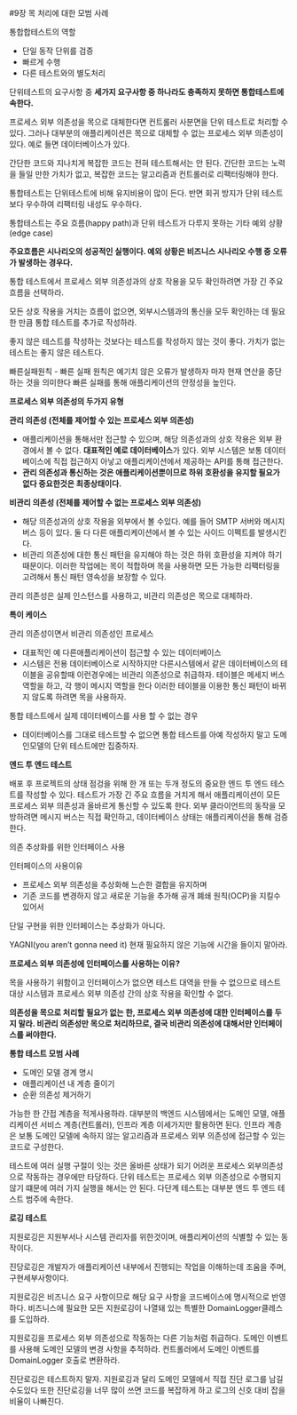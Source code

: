 #9장 목 처리에 대한 모범 사례

통합합테스트의 역할

- 단일  동작 단위를 검증
- 빠르게 수행
- 다른 테스트와의 별도처리

단위테스트의 요구사항 중 **세가지 요구사항 중 하나라도 충족하지 못하면 통합테스트에 속한다.**

프로세스 외부 의존성을 목으로 대체한다면 컨트롤러 사분면을 단위 테스트로 처리할 수 있다. 그러나 대부분의 애플리케이션은 목으로 대체할 수 없는 프로세스 외부 의존성이 있다. 예로 들면 데이터베이스가 있다.

간단한 코드와 지나치게 복잡한 코드는 전혀 테스트해서는 안 된다. 간단한 코드는 노력을 들일 만한 가치가 없고, 복잡한 코드는 알고리즘과 컨트롤러로 리팩터링해야 한다.

통합테스트는 단위테스트에 비해 유지비용이 많이 든다. 반면 회귀 방지가 단위 테스트 보다 우수하여 리팩터링 내성도 우수하다.

통합테스트는 주요 흐름(happy path)과 단위 테스트가 다루지 못하는 기타 예외 상황(edge case)

**주요흐름은 시나리오의 성공적인 실행이다. 예외 상황은 비즈니스 시나리오 수행 중 오류가 발생하는 경우다.**

통합 테스트에서 프로세스 외부 의존성과의 상호 작용을 모두 확인하려면 가장 긴 주요 흐름을 선택하라.

모든 상호 작용을 거치는 흐름이 없으면, 외부시스템과의 통신을 모두 확인하는 데 필요한 만큼 통합 테스트를 추가로 작성하라.

좋지 않은 테스트를 작성하는 것보다는 테스트를 작성하지 않는 것이 좋다. 가치가 없는 테스트는 좋지 않은 테스트다.

빠른실패원칙 - 빠른 실패 원칙은 예기치 않은 오류가 발생하자 마자 현재 연산을 중단하는 것을 의미한다 빠른 실패를 통해 애플리케이션의 안정성을 높인다.

**프로세스 외부 의존성의 두가지 유형**

**관리 의존성 (전체를 제어할 수 있는 프로세스 외부 의존성)**

- 애플리케이션을 통해서만 접근할 수 있으며, 해당 의존성과의 상호 작용은 외부 환경에서 볼 수 없다. **대표적인 예로 데이터베이스**가 있다. 외부 시스템은 보통 데이터베이스에 직접 접근하지 아낳고 애플리케이션에서 제공하는 API를 통해 접근한다.
- **관리 의존성과 통신하는 것은 애플리케이션뿐이므로 하위 호환성을 유지할 필요가 없다 중요한것은 최종상태이다.**

**비관리 의존성 (전체를 제어할 수 없는 프로세스 외부 의존성)**

- 해당 의존성과의 상호 작용을 외부에서 볼 수있다. 예를 들어 SMTP 서버와 메시지 버스 등이 있다. 둘 다 다른 애플리케이션에서 볼 수 있는 사이드 이펙트를 발생시킨다.
- 비관리 의존성에 대한 통신 패턴을 유지해야 하는 것은 하위 호환성을 지켜야 하기 때문이다. 이러한 작업에는 목이 적합하며 목을 사용하면 모든 가능한 리팩터링을 고려해서 통신 패턴 영속성을 보장할 수 있다.

관리 의존성은 실제 인스턴스를 사용하고, 비관리 의존성은 목으로 대체하라.

**특이 케이스**

관리 의존성이면서 비관리 의존성인 프로세스

- 대표적인 예 다른애플리케이션이 접근할 수 있는 데이터베이스
- 시스템은 전용 데이터베이스로 시작하지만 다른시스템에서 같은 데이터베이스의 테이블을 공유할때 이런경우에는 비관리 의존성으로 취급하자. 테이블은 메세지 버스 역할을 하고, 각 행이 메시지 역할을 한다 이러한 테이블을 이용한 통신 패턴이 바뀌지 않도록 하려면 목을 사용하자.

통합 테스트에서 실제 데이터베이스를 사용 할 수 없는 경우

- 데이터베이스를 그대로 테스트할 수 없으면 통합 테스트를 아예 작성하지 말고 도메인모델의 단위 테스트에만 집중하자.

**엔드 투 엔드 테스트**

배포 후 프로젝트의 상태 점겅을 위해 한 개 또는 두개 정도의 중요한 엔드 투 엔드 테스트를 작성할 수 있다. 테스트가 가장 긴 주요 흐름을 거치게 해서 애플리케이션이 모든 프로세스 외부 의존성과 올바르게 통신할 수 있도록 한다. 외부 클라이언트의 동작을 모방하려면 메시지 버스는 직접 확인하고, 데이터베이스 상태는 애플리케이션을 통해 검증한다.

의존 추상화를 위한 인터페이스 사용

인터페이스의 사용이유

- 프로세스 외부 의존성을 추상화해 느슨한 결합을 유지하며
- 기존 코드를 변경하지 않고 새로운 기능을 추가해 공개 폐쇄 원칙(OCP)을 지킬수 있어서

단일 구현을 위한 인터페이스는 추상화가 아니다.

YAGNI(you aren’t gonna need it) 현재 필요하지 않은 기능에 시간을 들이지 말아라.

**프로세스 외부 의존성에 인터페이스를 사용하는 이유?**

목을 사용하기 위함이고 인터페이스가 없으면 테스트 대역을 만들 수 없으므로 테스트 대상 시스템과 프로세스 외부 의존성 간의 상호 작용을 확인할 수 없다.

**의존성을 목으로 처리할 필요가 없는 한, 프로세스 외부 의존성에 대한 인터페이스를 두지 말라. 비관리 의존성만 목으로 처리하므로, 결국 비관리 의존성에 대해서만 인터페이스를 써야한다.**

**통합 테스트 모범 사례**

- 도메인 모델 경계 명시
- 애플리케이션 내 계층 줄이기
- 순환 의존성 제거하기

가능한 한 간접 계층을 적게사용하라. 대부분의 백엔드 시스템에서는 도메인 모델, 애플리케이션 서비스 계층(컨트롤러), 인프라 계층 이세가지만 활용하면 된다. 인프라 계층은 보통 도메인 모델에 속하지 않는 알고리즘과 프로세스 외부 의존성에 접근할 수 있는 코드로 구성한다.

테스트에 여러 실행 구절이 잇는 것은 올바른 상태가 되기 어려운 프로세스 외부의존성으로 작동하는 경우에만 타당하다. 단위 테스트는 프로세스 외부 의존성으로 수행되지 않기 떄문에 여러 가지 실행을 해서는 안 된다. 다단계 테스트는 대부분 엔드 투 엔드 테스트 범주에 속한다.

**로깅 테스트**

지원로깅은 지원부서나 시스템 관리자를 위한것이며, 애플리케이션의 식별할 수 있는 동작이다.

진당로깅은 개발자가 애플리케이션 내부에서 진행되는 작업을 이해하는데 조움을 주며, 구현세부사항이다.

지원로깅은 비즈니스 요구 사항이므로 해당 요구 사항을 코드베이스에 명시적으로 반영하다. 비즈니스에 필요한 모든 지원로깅이 나열돼 있는 특별한 DomainLogger클레스를 도입하라.

지원로깅을 프로세스 외부 의존성으로 작동하는 다른 기능처럼 취급하다. 도메인 이벤트를 사용해 도메인 모델의 변경 사항을 추적하라. 컨트롤러에서 도메인 이벤트를 DomainLogger 호출로 변환하라.

진단로깅은 테스트하지 말자. 지원로깅과 달리 도메인 모델에서 직접 진단 로그를 남길수도있다 또한 진단로깅을 너무 많이 쓰면 코드를 복잡하게 하고 로그의 신호 대비 잡을 비율이 나빠진다.